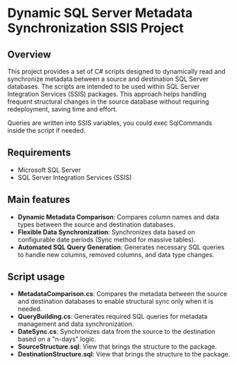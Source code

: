 # Dynamic SQL Server Metadata Synchronization SSIS Project

## Overview

This project provides a set of C# scripts designed to dynamically read and synchronize metadata between a source and destination SQL Server databases. The scripts are intended to be used within SQL Server Integration Services (SSIS) packages. This approach helps handling frequent structural changes in the source database without requiring redeployment, saving time and effort.

Queries are written into SSIS variables, you could exec SqlCommands inside the script if needed. 

## Requirements

- Microsoft SQL Server
- SQL Server Integration Services (SSIS)

## Main features

- **Dynamic Metadata Comparison**: Compares column names and data types between the source and destination databases.
- **Flexible Data Synchronization**: Synchronizes data based on configurable date periods (Sync method for massive tables).
- **Automated SQL Query Generation**: Generates necessary SQL queries to handle new columns, removed columns, and data type changes.

## Script usage

- **MetadataComparison.cs**: Compares the metadata between the source and destination databases to enable structural sync only when it is needed.
- **QueryBuilding.cs**: Generates required SQL queries for metadata management and data synchronization.
- **DateSync.cs**: Synchronizes data from the source to the destination based on a "n-days" logic.
- **SourceStructure.sql**: View that brings the structure to the package.
- **DestinationStructure.sql**: View that brings the structure to the package.

